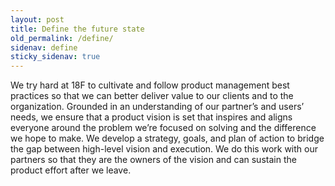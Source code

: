 ```yaml
---
layout: post
title: Define the future state
old_permalink: /define/
sidenav: define
sticky_sidenav: true
---
```


We try hard at 18F to cultivate and follow product management best practices so that we can better deliver value to our clients and to the organization. Grounded in an understanding of our partner’s and users’ needs, we ensure that a product vision is set that inspires and aligns everyone around the problem we’re focused on solving and the difference we hope to make. We develop a strategy, goals, and plan of action to bridge the gap between high-level vision and execution. We do this work with our partners so that they are the owners of the vision and can sustain the product effort after we leave.
